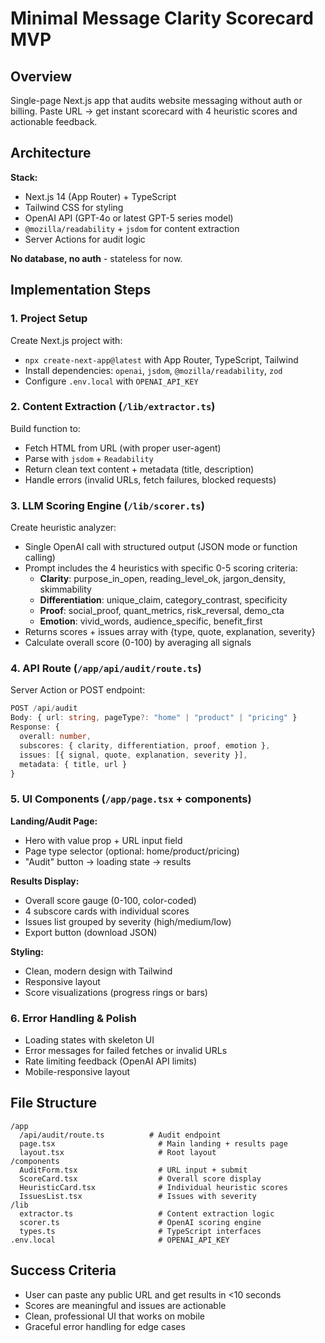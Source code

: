 # Minimal Message Clarity Scorecard MVP

## Overview

Single-page Next.js app that audits website messaging without auth or billing. Paste URL → get instant scorecard with 4 heuristic scores and actionable feedback.

## Architecture

**Stack:**

- Next.js 14 (App Router) + TypeScript
- Tailwind CSS for styling
- OpenAI API (GPT-4o or latest GPT-5 series model)
- `@mozilla/readability` + `jsdom` for content extraction
- Server Actions for audit logic

**No database, no auth** - stateless for now.

## Implementation Steps

### 1. Project Setup

Create Next.js project with:

- `npx create-next-app@latest` with App Router, TypeScript, Tailwind
- Install dependencies: `openai`, `jsdom`, `@mozilla/readability`, `zod`
- Configure `.env.local` with `OPENAI_API_KEY`

### 2. Content Extraction (`/lib/extractor.ts`)

Build function to:

- Fetch HTML from URL (with proper user-agent)
- Parse with `jsdom` + `Readability`
- Return clean text content + metadata (title, description)
- Handle errors (invalid URLs, fetch failures, blocked requests)

### 3. LLM Scoring Engine (`/lib/scorer.ts`)

Create heuristic analyzer:

- Single OpenAI call with structured output (JSON mode or function calling)
- Prompt includes the 4 heuristics with specific 0-5 scoring criteria:
  - **Clarity**: purpose_in_open, reading_level_ok, jargon_density, skimmability
  - **Differentiation**: unique_claim, category_contrast, specificity
  - **Proof**: social_proof, quant_metrics, risk_reversal, demo_cta
  - **Emotion**: vivid_words, audience_specific, benefit_first
- Returns scores + issues array with {type, quote, explanation, severity}
- Calculate overall score (0-100) by averaging all signals

### 4. API Route (`/app/api/audit/route.ts`)

Server Action or POST endpoint:

```typescript
POST /api/audit
Body: { url: string, pageType?: "home" | "product" | "pricing" }
Response: { 
  overall: number,
  subscores: { clarity, differentiation, proof, emotion },
  issues: [{ signal, quote, explanation, severity }],
  metadata: { title, url }
}
```

### 5. UI Components (`/app/page.tsx` + components)

**Landing/Audit Page:**

- Hero with value prop + URL input field
- Page type selector (optional: home/product/pricing)
- "Audit" button → loading state → results

**Results Display:**

- Overall score gauge (0-100, color-coded)
- 4 subscore cards with individual scores
- Issues list grouped by severity (high/medium/low)
- Export button (download JSON)

**Styling:**

- Clean, modern design with Tailwind
- Responsive layout
- Score visualizations (progress rings or bars)

### 6. Error Handling & Polish

- Loading states with skeleton UI
- Error messages for failed fetches or invalid URLs
- Rate limiting feedback (OpenAI API limits)
- Mobile-responsive layout

## File Structure

```
/app
  /api/audit/route.ts          # Audit endpoint
  page.tsx                       # Main landing + results page
  layout.tsx                     # Root layout
/components
  AuditForm.tsx                  # URL input + submit
  ScoreCard.tsx                  # Overall score display
  HeuristicCard.tsx              # Individual heuristic scores
  IssuesList.tsx                 # Issues with severity
/lib
  extractor.ts                   # Content extraction logic
  scorer.ts                      # OpenAI scoring engine
  types.ts                       # TypeScript interfaces
.env.local                       # OPENAI_API_KEY
```

## Success Criteria

- User can paste any public URL and get results in <10 seconds
- Scores are meaningful and issues are actionable
- Clean, professional UI that works on mobile
- Graceful error handling for edge cases
